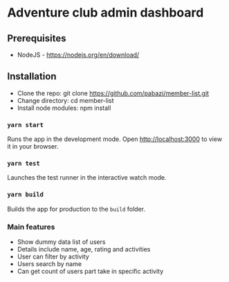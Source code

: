 # Adventure club admin dashboard

## Prerequisites
- NodeJS - https://nodejs.org/en/download/

## Installation
- Clone the repo: git clone https://github.com/pabazj/member-list.git
- Change directory: cd member-list
- Install node modules: npm install

### `yarn start`
Runs the app in the development mode.
Open [http://localhost:3000](http://localhost:3000) to view it in your browser.

### `yarn test`
Launches the test runner in the interactive watch mode.

### `yarn build`
Builds the app for production to the `build` folder.

### Main features
- Show dummy data list of users  
- Details include name, age, rating and activities 
- User can filter by activity
- Users search by name 
- Can get count of users part take in specific activity 
